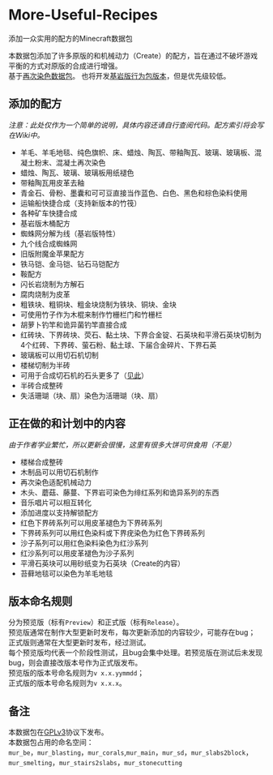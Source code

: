 # More-Useful-Recipes

添加一众实用的配方的Minecraft数据包  

本数据包添加了许多原版的和机械动力（Create）的配方，旨在通过不破坏游戏平衡的方式对原版的合成进行增强。  
基于[再次染色数据包](https://github.com/RainStar7981/Secondary-Dyeing-Data-Pack)。
也将开发[基岩版行为包版本](https://github.com/RainStar7981/More-Useful-Recipes-Behavior-Pack)，但是优先级较低。  

## 添加的配方

*注意：此处仅作为一个简单的说明，具体内容还请自行查阅代码。配方索引将会写在Wiki中。*  

- 羊毛、羊毛地毯、纯色旗帜、床、蜡烛、陶瓦、带釉陶瓦、玻璃、玻璃板、混凝土粉末、混凝土再次染色
- 蜡烛、陶瓦、玻璃、玻璃板用纸褪色
- 带釉陶瓦用皮革去釉
- 青金石、骨粉、墨囊和可可豆直接当作蓝色、白色、黑色和棕色染料使用
- 运输船快捷合成（支持新版本的竹筏）
- 各种矿车快捷合成
- 基岩版木桶配方
- 蜘蛛网分解为线（基岩版特性）
- 九个线合成蜘蛛网
- 旧版附魔金苹果配方
- 铁马铠、金马铠、钻石马铠配方
- 鞍配方
- 闪长岩烧制为方解石
- 腐肉烧制为皮革
- 粗铁块、粗铜块、粗金块烧制为铁块、铜块、金块
- 可使用竹子作为木棍来制作竹栅栏门和竹栅栏
- 胡萝卜钓竿和诡异菌钓竿直接合成
- 红砖块、下界砖块、荧石、黏土块、下界合金锭、石英块和平滑石英块切制为4个红砖、下界砖、萤石粉、黏土球、下届合金碎片、下界石英
- 玻璃板可以用切石机切制
- 楼梯切制为半砖
- 可用于合成切石机的石头更多了（[见此](https://github.com/RainStar7981/More-Useful-Recipes/blob/main/rocks_for_stonecutter.md)）
- 半砖合成整砖
- 失活珊瑚（块、扇）染色为活珊瑚（块、扇）


## 正在做的和计划中的内容

*由于作者学业繁忙，所以更新会很慢，这里有很多大饼可供食用（不是）*


- 楼梯合成整砖
- 木制品可以用切石机制作
- 再次染色适配机械动力
- 木头、蘑菇、藤蔓、下界岩可染色为绯红系列和诡异系列的东西
- 音乐唱片可以相互转化
- 添加进度以支持解锁配方
- 红色下界砖系列可以用皮革褪色为下界砖系列
- 下界砖系列可以用红色染料或下界疣染色为红色下界砖系列
- 沙子系列可以用红色染料染色为红沙系列
- 红沙系列可以用皮革褪色为沙子系列
- 平滑石英块可以用砂纸变为石英块（Create的内容）
- 苔藓地毯可以染色为羊毛地毯

## 版本命名规则

分为预览版（标有`Preview`）和正式版（标有`Release`）。  
预览版通常在制作大型更新时发布，每次更新添加的内容较少，可能存在bug；  
正式版则通常在大型更新时发布，经过测试。  
每个预览版均代表一个阶段性测试，且bug会集中处理。若预览版在测试后未发现bug，则会直接改版本号作为正式版发布。  
预览版的版本号命名规则为`v x.x.yymmdd`；  
正式版的版本号命名规则为`v x.x.x`。

## 备注

本数据包在[GPLv3](https://www.gnu.org/licenses/gpl-3.0.html)协议下发布。  
本数据包占用的命名空间：  
`mur_be`，`mur_blasting`，`mur_corals`,`mur_main`，`mur_sd`，`mur_slabs2block`，`mur_smelting`，`mur_stairs2slabs`，`mur_stonecutting`
